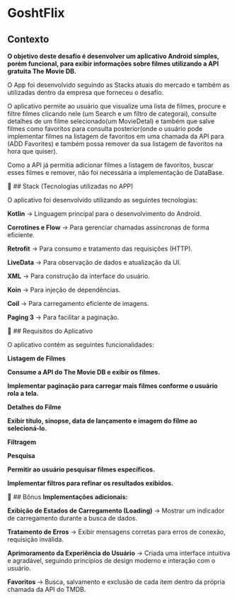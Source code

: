# GoshtFlix

## Contexto

**O objetivo deste desafio é desenvolver um aplicativo Android simples, porém funcional, para exibir informações sobre filmes utilizando a API gratuita The Movie DB.**

O App foi desenvolvido seguindo as Stacks atuais do mercado e também as utilizadas dentro da empresa que forneceu o desafio.

O aplicativo permite ao usuário que visualize uma lista de filmes, procure e filtre filmes clicando nele (um Search e um filtro de categorai), consulte detalhes de um filme selecionado(um MovieDetal) e também que salve filmes como favoritos para consulta posterior(onde o usuário pode implementar filmes na listagem de favoritos em uma chamada da API para (ADD Favorites) e também possa remover da sua listagem de favoritos na hora que quiser).

Como a API já permitia adicionar filmes a listagem de favoritos, buscar esses filmes e remover, não foi necessária a implementação de DataBase.

🔧 ## Stack (Tecnologias utilizadas no APP)

O aplicativo foi desenvolvido utilizando as seguintes tecnologias:

**Kotlin** → Linguagem principal para o desenvolvimento do Android.

**Corrotines e Flow** → Para gerenciar chamadas assíncronas de forma eficiente.

**Retrofit** → Para consumo e tratamento das requisições (HTTP).

**LiveData** → Para observação de dados e atualização da UI.

**XML** → Para construção da interface do usuário.

**Koin** → Para injeção de dependências.

**Coil** → Para carregamento eficiente de imagens.

**Paging 3** → Para facilitar a paginação.

🎯 ## Requisitos do Aplicativo

O aplicativo contém as seguintes funcionalidades:

**Listagem de Filmes**

**Consume a API do The Movie DB e exibir os filmes.**

**Implementar paginação para carregar mais filmes conforme o usuário rola a tela.**

**Detalhes do Filme**

**Exibir título, sinopse, data de lançamento e imagem do filme ao selecioná-lo.**

**Filtragem**

**Pesquisa**

**Permitir ao usuário pesquisar filmes específicos.**

**Implementar filtros para refinar os resultados exibidos.**

🎫 ## Bônus
**Implementações adicionais:**

**Exibição de Estados de Carregamento (Loading)** → Mostrar um indicador de carregamento durante a busca de dados.

**Tratamento de Erros** → Exibir mensagens corretas para erros de conexão, requisição inválida.

**Aprimoramento da Experiência do Usuário** → Criada uma interface intuitiva e agradável, seguindo princípios de design moderno e interação com o usuário.

**Favoritos** → Busca, salvamento e exclusão de cada item dentro da própria chamada da API do TMDB.

